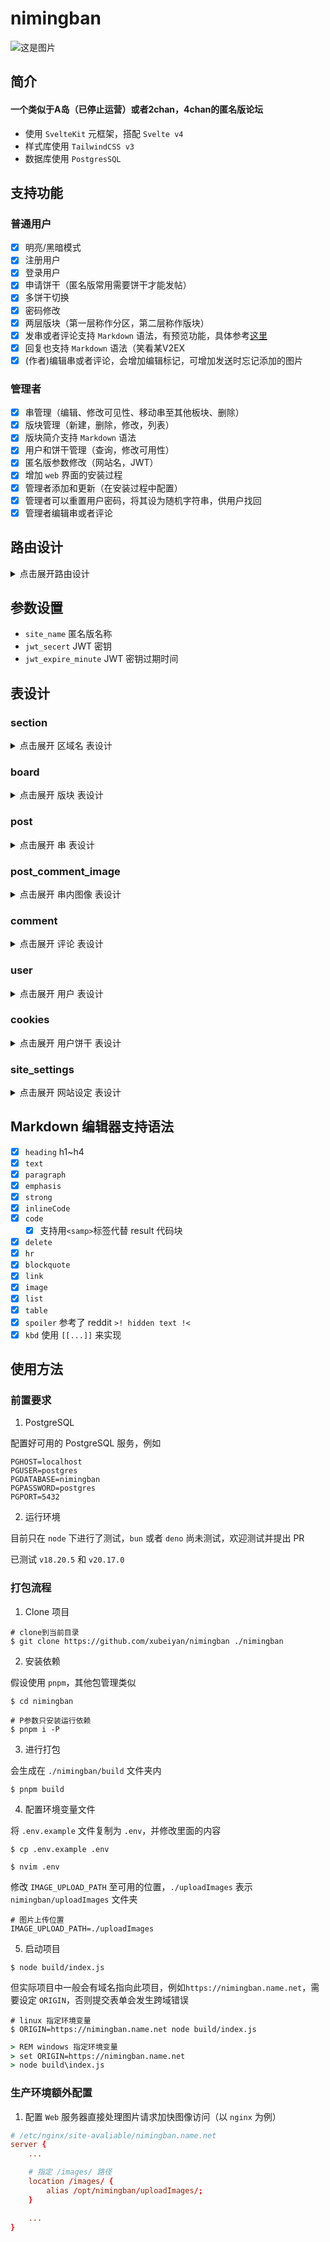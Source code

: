 # nimingban

![这是图片](/images/screenshot.png '界面')

## 简介

#### 一个类似于A岛（已停止运营）或者2chan，4chan的匿名版论坛

- 使用 `SvelteKit` 元框架，搭配 `Svelte v4`
- 样式库使用 `TailwindCSS v3`
- 数据库使用 `PostgresSQL`

## 支持功能

### 普通用户

- [x] 明亮/黑暗模式
- [x] 注册用户
- [x] 登录用户
- [x] 申请饼干（匿名版常用需要饼干才能发帖）
- [x] 多饼干切换
- [x] 密码修改
- [x] 两层版块（第一层称作分区，第二层称作版块）
- [x] 发串或者评论支持 `Markdown` 语法，有预览功能，具体参考[这里](#markdown-编辑器支持语法)
- [x] 回复也支持 `Markdown` 语法（笑看某V2EX
- [x] (作者)编辑串或者评论，会增加编辑标记，可增加发送时忘记添加的图片

### 管理者

- [x] 串管理（编辑、修改可见性、移动串至其他板块、删除）
- [x] 版块管理（新建，删除，修改，列表）
- [x] 版块简介支持 `Markdown` 语法
- [x] 用户和饼干管理（查询，修改可用性）
- [x] 匿名版参数修改（网站名，JWT）
- [x] 增加 `web` 界面的安装过程
- [x] 管理者添加和更新（在安装过程中配置）
- [x] 管理者可以重置用户密码，将其设为随机字符串，供用户找回
- [x] 管理者编辑串或者评论

## 路由设计

<details>
<summary>点击展开路由设计</summary>

| 功能                             | 路径（和请求方法）                      | 携带参数 |
| -------------------------------- | --------------------------------------- | -------- |
| 主页                             | GET /                                   |          |
| 某个版                           | GET /board/{board_url}                  |          |
| （管理）编辑某串或评论           | POST /board/editPostOrComment/{post_id} |          |
| 获取某个版的串                   | GET /board/getPosts/{board_url}         |          |
| 发送串                           | POST /board/sendPost/{board_url}        |          |
| 发送回复串                       | POST /board/sendComment/{post_id}       |          |
| 获取某串回复                     | GET /comment/{post_id}                  |          |
| 获取某串最新回复                 | GET /comment/latest/{post_id}           |          |
| 获取单独某条回复                 | GET /comment/single/{comment_id}        |          |
| 获取某串包含的图片               | GET /images/fromPostOrComment/{id}      |          |
| 查看某串                         | GET /post/{post_id}                     |          |
| 登录                             | POST /login                             |          |
| （管理）添加版块                 | POST /manage/addBoard                   |          |
| （管理）添加分区                 | POST /manage/addSection                 |          |
| （管理）编辑串状态               | POST /manage/editPostStatus/{id}        |          |
| （管理）获取版块列表             | GET /manage/getBoardList/{id}           |          |
| （管理）获取分区列表             | GET /manage/getSectionList              |          |
| （管理）获取网站设置             | GET /manage/getSettingList              |          |
| （管理）移动串                   | POST /manage/movePost                   |          |
| （管理）获取完整版块列表         | GET /manage/movePost/getFullBoardList   |          |
| （管理）删除版块                 | GET /manage/removeBoard/{id}            |          |
| （管理）删除评论                 | GET /manage/removeComment/{id}          |          |
| （管理）删除串                   | GET /manage/removePost/{id}             |          |
| （管理）删除分区                 | GET /manage/removeSection/{id}          |          |
| （管理）将用户变更为重置密码状态 | POST /manage/resetPassword              |          |
| （管理）搜索用户或饼干           | POST /manage/searchCookies              |          |
| （管理）搜索用户详细信息         | POST /manage/searchUser                 |          |
| （管理）切换用户或饼干状态       | POST /manage/toggleUserStatus           |          |
| （管理）更新版块                 | POST /manage/updateBoard                |          |
| （管理）更新分区                 | POST /manage/updateSection              |          |
| （管理）更新网站设置             | POST /manage/updateSetting              |          |
| 注册                             | POST /register                          |          |
| 获取饼干                         | GET /user/getNewCookies                 |          |
| 刷新JWT                          | POST /user/refreshJWT                   |          |
| 修改密码                         | POST /user/updatePassword               |          |
| 重置密码                         | POST /user/resetPassword                |          |

</details>

## 参数设置

- `site_name` 匿名版名称
- `jwt_secert` JWT 密钥
- `jwt_expire_minute` JWT 密钥过期时间

## 表设计

### section

<details>
<summary>点击展开 区域名 表设计</summary>

| 列名         | 数据类型   | 备注 |
| ------------ | ---------- | ---- |
| id           | uuid       |      |
| section_name | vchar(256) |      |
| order        | integer    |      |

</details>

### board

<details>
<summary>点击展开 版块 表设计</summary>

| 列名               | 数据类型   | 备注                              |
| ------------------ | ---------- | --------------------------------- |
| id                 | uuid       |                                   |
| parent_section_id  | uuid       |                                   |
| min_post_second    | integer    | default 10                        |
| min_post_timestamp | timestamp  |                                   |
| access_type        | vchar(16)  | 可选值 `all` `view_only` `hidden` |
| name               | vchar(256) |                                   |
| url_name           | vchar(256) |                                   |
| intro              | text       |                                   |
| order              | integer    |                                   |

</details>

### post

<details>
<summary>点击展开 串 表设计</summary>

| 列名              | 数据类型   | 备注                                   |
| ----------------- | ---------- | -------------------------------------- |
| id                | uuid       |                                        |
| status            | vchar(16)  | 可选值 `repliable` `readonly` `hidden` |
| belong_board_id   | uuid       |                                        |
| poster_name       | vchar(256) |                                        |
| poster_email      | vchar(256) |                                        |
| title             | vchar(256) |                                        |
| content           | text       |                                        |
| poster_cookies_id | uuid       |                                        |
| post_timestamp    | timestamp  |                                        |
| edit_timestamp    | timestamp  |                                        |

</details>

### post_comment_image

<details>
<summary>点击展开 串内图像 表设计</summary>

| 列名       | 数据类型   | 备注                                   |
| ---------- | ---------- | -------------------------------------- |
| id         | uuid       |                                        |
| image_type | vchar(16)  | 可用值 `png` `jpg` `gif` `webp` `avif` |
| exist_type | vchar(16)  | 可用值 `exist` `hidden` `remove`       |
| post_id    | uuid       |                                        |
| fullname   | vchar(128) |                                        |

</details>

### comment

<details>
<summary>点击展开 评论 表设计</summary>

| 列名           | 数据类型   | 备注 |
| -------------- | ---------- | ---- |
| id             | uuid       |      |
| belong_post_id | uuid       |      |
| poster_name    | vchar(256) |      |
| poster_email   | vchar(256) |      |
| title          | vchar(256) |      |
| content        | text       |      |
| post_timestamp | timestamp  |      |
| edit_timestamp | timestamp  |      |

</details>

### user

<details>
<summary>点击展开 用户 表设计</summary>

| 列名             | 数据类型   | 备注                                         |
| ---------------- | ---------- | -------------------------------------------- |
| id               | uuid       |                                              |
| status           | vchar(16)  | 可用值 `enable` `disable`                    |
| username         | vchar(256) |                                              |
| password_hash    | vchar(128) |                                              |
| password_salt    | vchar(128) |                                              |
| type             | vchar(16)  | 可用值 `admin` `user`                        |
| create_timestamp | timestamp  |                                              |
| reset_password   | vchar(128) | 有值则处于密码重置状态，且此值为重置后的代码 |

</details>

### cookies

<details>
<summary>点击展开 用户饼干 表设计</summary>

| 列名             | 数据类型  | 备注                      |
| ---------------- | --------- | ------------------------- |
| id               | uuid      |                           |
| belong_user_id   | uuid      |                           |
| create_timestamp | timestamp |                           |
| expire_timestamp | timestamp |                           |
| content          | vchar(32) |                           |
| status           | vchar(16) | 可用值 `enable` `disable` |

</details>

### site_settings

<details>
<summary>点击展开 网站设定 表设计</summary>

| 列名        | 数据类型   | 备注 |
| ----------- | ---------- | ---- |
| name        | vchar(64)  |      |
| data_type   | vchar(64)  |      |
| value       | vchar(128) |      |
| description | vchar(256) |      |

| 支持的值     | 说明                | 数据类型 | 默认值              |
| ------------ | ------------------- | -------- | ------------------- |
| site_name    | 站点名称            | "string" | "匿名版"            |
| cookie_limit | 饼干限制            | "number" | "5"                 |
| jwt_secret   | JSON Web Token 密钥 | "string" | "nimingban20241011" |

</details>

## Markdown 编辑器支持语法

- [x] `heading` h1~h4
- [x] `text`
- [x] `paragraph`
- [x] `emphasis`
- [x] `strong`
- [x] `inlineCode`
- [x] `code`
  - [x] 支持用`<samp>`标签代替 result 代码块
- [x] `delete`
- [x] `hr`
- [x] `blockquote`
- [x] `link`
- [x] `image`
- [x] `list`
- [x] `table`
- [x] `spoiler` 参考了 reddit `>! hidden text !<`
- [x] `kbd` 使用 `[[...]]` 来实现

## 使用方法

### 前置要求

1. PostgreSQL

配置好可用的 PostgreSQL 服务，例如

```
PGHOST=localhost
PGUSER=postgres
PGDATABASE=nimingban
PGPASSWORD=postgres
PGPORT=5432
```

2. 运行环境

目前只在 `node` 下进行了测试，`bun` 或者 `deno` 尚未测试，欢迎测试并提出 PR

已测试 `v18.20.5` 和 `v20.17.0`

### 打包流程

1. Clone 项目

```shell
# clone到当前目录
$ git clone https://github.com/xubeiyan/nimingban ./nimingban
```

2. 安装依赖

假设使用 `pnpm`，其他包管理类似

```shell
$ cd nimingban

# P参数只安装运行依赖
$ pnpm i -P
```

3. 进行打包

会生成在 `./nimingban/build` 文件夹内

```shell
$ pnpm build
```

4. 配置环境变量文件

将 `.env.example` 文件复制为 `.env`，并修改里面的内容

```shell
$ cp .env.example .env

$ nvim .env
```

修改 `IMAGE_UPLOAD_PATH` 至可用的位置，`./uploadImages` 表示`nimingban/uploadImages` 文件夹

```
# 图片上传位置
IMAGE_UPLOAD_PATH=./uploadImages
```

5. 启动项目

```shell
$ node build/index.js
```

但实际项目中一般会有域名指向此项目，例如`https://nimingban.name.net`，需要设定 `ORIGIN`，否则提交表单会发生跨域错误

```shell
# linux 指定环境变量
$ ORIGIN=https://nimingban.name.net node build/index.js
```

```bat
> REM windows 指定环境变量
> set ORIGIN=https://nimingban.name.net
> node build\index.js
```

### 生产环境额外配置

1. 配置 `Web` 服务器直接处理图片请求加快图像访问（以 `nginx` 为例）

```conf
# /etc/nginx/site-avaliable/nimingban.name.net
server {
    ...

    # 指定 /images/ 路径
    location /images/ {
        alias /opt/nimingban/uploadImages/;
    }

    ...
}

```
